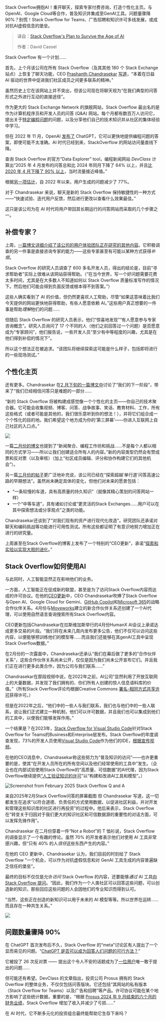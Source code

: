 <!--
title: Stack Overflow 在人工智能时代下的生存计划
cover: https://cdn.thenewstack.io/media/2025/05/f1f5933f-stack-overflow.jpg
summary: Stack Overflow拥抱AI！重开聊天，探索专家付费咨询，打造个性化主页。与OpenAI、Google Cloud等合作，普及知识并集成至GenAI工具。问题量骤降90%？别慌！Stack Overflow for Teams、广告招聘和知识许可多线发展，或成对抗AI虚假信息的堡垒。
-->

Stack Overflow拥抱AI！重开聊天，探索专家付费咨询，打造个性化主页。与OpenAI、Google Cloud等合作，普及知识并集成至GenAI工具。问题量骤降90%？别慌！Stack Overflow for Teams、广告招聘和知识许可多线发展，或成对抗AI虚假信息的堡垒。

> 译自：[Stack Overflow's Plan to Survive the Age of AI](https://thenewstack.io/stack-overflows-plan-to-survive-the-age-of-ai/)
> 
> 作者：David Cassel

Stack Overflow 有一个计划……

首先，上个月该公司在所有 Stack Overflow（及其其他 180 个 Stack Exchange 站点）上恢复了聊天功能，CEO [Prashanth Chandrasekar](https://stackoverflow.co/company/leadership/prashanth-chandrasekar/) [写道](https://stackoverflow.blog/2025/05/20/ceo-update-exploration-and-experimentation-for-bold-evolution/)，“本着在日益 AI 驱动的世界中促进我们社区成员之间更多联系的精神。”

虽然历史上它在该网站上并不突出，但该公司现在将聊天视为“在我们典型的问答形式之外进行互动的直接途径”。

作为更大的 Stack Exchange Network 的旗舰网站，Stack Overflow 最出名的是作为计算机程序员和开发人员的问答 (Q&A) 网站。每个月都有数百万人访问它，提出关于[特定编程问题](https://stackoverflow.com/questions)的问题，以及分享他们自己的技术知识并从社区的集体经验中学习。

但在 2022 年 11 月，OpenAI [发布了](https://thenewstack.io/ai-moves-to-the-web/) ChatGPT，它可以更快地提供编程问题的答案，即使可能不太准确。AI 时代已经到来，StackOverflow 的网站访问量直线下降。

查询 Stack Overflow 的官方“Data Explorer” tool，编程新闻网站 *DevClass* 计算出“2025 年 4 月发布的问答总和比 2024 年同月下降了 64% 以上，并且[比 2020 年 4 月下降了 90% 以上](https://devclass.com/2025/05/13/stack-overflow-seeks-rebrand-as-traffic-continues-to-plummet-which-is-bad-news-for-developers/)，当时流量接近峰值。”

根据[另一项估计](https://www.ericholscher.com/blog/2025/jan/21/stack-overflows-decline/)，自 2022 年以来，用户生成的问题减少了 77%。

对于 Chandrasekar 来说，聊天是新的 Stack Overflow 保持敏捷性的一种方式——“快速试验、迭代用户反馈，然后进行更改以查看什么效果最佳。”

这只是该公司为在 AI 时代将用户带回其长期运行的问答网站而采取的几个步骤之一。

## 补偿专家？

上周，[一篇博文详细介绍了该公司的用户体验团队正在研究的其他内容](https://stackoverflow.blog/2025/05/19/research-roadmap-update-may-2025/)。它积极调查的另一件事是直接咨询专家的能力——这些专家甚至有可能以某种方式获得*补偿*。

Stack Overflow 的研究人员调查了 600 多名开发人员，得出的结论是，目前“寻求帮助者”实际上很难从该网站获得帮助。（“在当今世界，写一个好问题需要花费太多时间，尤其是在大多数人不知道如何以 Stack Overflow 质量标准写作的情况下。然后他们可能会得到负面反馈或根本得不到答案。”）

这些人确实看到了 AI 的价值，但仍然更喜欢人工帮助，尽管“如果这意味着比我们今天提供的网站更快地获得帮助，有些人愿意依赖 AI。”这些用户真正想要的一件事是帮助*理解*他们的问题……

但随后 Stack Overflow 的研究人员表示，他们“惊喜地发现”“有人愿意参与专家咨询概念”。研究人员询问了 17 个不同的人（他们之前回答过一个问题）是否愿意成为“专家顾问”，他们报告说，一些开发人员“至少有中等程度的兴趣，尤其是在他们得到补偿的情况下”。

所以这个想法正在被追求。“该团队将继续探索这可能是什么样子，包括即将进行的一些现场测试。”

## 个性化主页

还有更多。Chandrasekar 在[2 月下旬的一篇博文中](https://stackoverflow.blog/2025/02/27/our-next-phase-q-and-a-was-just-the-beginning/)讨论了“我们的下一阶段”，带来了“我们已经相信问答只是难题的一部分……

“新的 Stack Overflow 将被构建成感觉像一个个性化的主页——你自己的技术聚合器。它可能会收集视频、博客、问答、战争故事、笑话、教育材料、工作，所有这些格式（或者可能是其他的，我们很乐意听到你的想法！），并将它们组合成一个个性化的目的地。我们希望这个地方成为你的‘第三屏幕’——你进入互联网上自己社区的入口点。”

![](https://cdn.thenewstack.io/media/2025/05/6c0b3e66-image-from-stack-overflow-may-20-blog-post-future-content-types-d90be7ac6fb6f708fcf4a5c5a055563bd16379d4-960x540-1.avif)

一篇[二月份的博文](https://stackoverflow.blog/2025/02/27/our-next-phase-q-and-a-was-just-the-beginning/)也提到了“新闻聚合、编程工作坊和挑战……不是每个人都以相同的方式学习——所以让我们创建适合所有人的内容。”新的内容类型仍然会有赞成票和反对票（以及审核）（加上“社区成员编辑、评分和协作构建它们的其他机会”）。

另一篇[三月份的帖子](https://meta.stackexchange.com/questions/407158/how-might-chat-evolve-help-us-identify-problems-and-opportunities)更广泛地补充说，该公司已经在“探索超越‘单行道’问答高速公路的早期想法”。虽然尚未确定具体的变化，但他们对未来的愿景包括：

- “一条较慢的车道，具有高质量的持久知识”（就像其精心策划的问答网站一样）
- 一个“中等车道”，具有诸如讨论或“更灵活的Stack Exchanges……用户可以在其中探索想法或分享观点”之类的功能。

Chandrasekar还谈到了“对我们现有的资产进行现代化改造”。研究团队还承诺对聊天和编码挑战等功能进行可用性测试。所有这些都证明了有意识地努力增加正在进行的研究量。

上周甚至在Stack Overflow的博客上发布了一个特别的“CEO更新”，承诺“[探索和实验以实现大胆的进化](https://stackoverflow.blog/2025/05/20/ceo-update-exploration-and-experimentation-for-bold-evolution/)。”

## Stack Overflow如何使用AI

与此同时，人工智能显然正在影响他们的业务。

一方面，人工智能正在促成新的联盟，甚至是为了访问Stack Overflow内容而达成的许可协议。在他的[CEO更新](https://stackoverflow.blog/2025/05/20/ceo-update-exploration-and-experimentation-for-bold-evolution/)中，CEO Chandrasekar吹捧了Stack Overflow与Open AI、Google Cloud for Gemini、[GitHub Copilot](https://stackoverflow.co/company/press/archive/stack-overflow-github-partner-copilot-extension)和[Microsoft 365](https://stackoverflow.co/company/press/archive/stack-overflow-socially-responsible-ai-microsoft-graph-connector)的战略合作伙伴关系。4月份与[Moveworks](https://stackoverflow.co/company/press/archive/moveworks-stackoverflow-partnership-ai-agents-marketplace)建立的新合作伙伴关系还创建了一个AI代理，可以使用自然语言查询搜索所有Stack Overflow内容。

CEO更新包括Chandrasekar在拉斯维加斯举行的4月份HumanX AI会议上承诺达成更多交易的片段。“我们将在未来几周内发布更多公告，他们不仅可以访问这些内容，以便能够预训练他们的模型等……而且我们还能够在其genAI工具中呈现Stack Overflow数据。”

在2月份的一次露面中，Chandrasekar还承认“我们在幕后做了更多的”合作伙伴关系“，这些合作伙伴关系尚未公开，仅仅是因为我们尚未公开宣布它们。并且我们正在进行更多此类合作，因为公司与我们联系……”

Chandrasekar在那段视频中说，在2022年之前，AI公司“显然利用了开放互联网上的大量数据，并发现了我们拥有的、你们所有人创建的惊人信息语料库的价值。”（所有Stack Overflow评论均根据Creative Commons [署名-相同方式共享许可](https://creativecommons.org/licenses/by-sa/4.0/)获得许可。）

但是在2022年之后，“他们中的一些人与我们联系，我们也与他们中的一些人联系，说让我们正式建立一种机制，他们可以许可数据，并且我们也可以集成到他们的工具中，以便我们能够发挥作用。”

一个结果是？在2023年，[Stack Overflow for Visual Studio Code](https://stackoverflow.co/labs/code-editor/)针对Stack Overflow for Teams的Business和Enterprise层发布。Stack Overflow的年度调查发现，73%的开发人员使用[Visual Studio Code](https://thenewstack.io/this-week-in-programming-visual-studio-code-arrives-on-the-web/)作为他们的IDE，[根据宣传视频](https://youtu.be/1dNGyVkdMBk)。

在他的CEO消息中，Chandrasekar称这些努力为“普及知识的访问”——也许更重要的是，使其“在开发人员所在的所有空间以及他们经常使用的工具中”发生。（企业也在内部试验使用Stack Overflow的“高质量、可信数据”的AI代理，因为Stack Overflow继续提供[“人工验证知识的许可](https://stackoverflow.co/api-solutions/)”以“构建和改进AI工具和模型”。）

![Screenshot from February 2025 Stack Overflow Q and A](https://cdn.thenewstack.io/media/2025/05/b9f770f5-screenshot-from-february-2025-stack-overflow-q-and-a.png)

来自2025年2月Stack Overflow问答的屏幕截图
但 Chandrasekar 写道，这一切都发生在追求“以符合道德、负责任的方式使用数据，以促进社区利益，并对开发和管理这些知识库的社区进行再投资”的过程中。他后来表示，Stack Overflow 在“转变关于归因对于我们更大的知识社区和可信数据源的重要性的对话方面，可以发挥先锋作用”。

Chandrasekar 在二月份穿着一件“Not a Robot”的 T 恤衫说，Stack Overflow 的调查显示了一个有趣的悖论。虽然 70% 的开发者表示他们对使用 AI 工具非常感兴趣，但“只有 40% 的人*信任*这些东西产生的内容。”

在他的 CEO 更新中，Chandrasekar 认为，我们目前的时刻给了 Stack Overflow “一个机会，可以作为对抗虚假信息和对 GenAI 工具生成的内容普遍缺乏信任的堡垒”。

最终的目标不仅仅是允许*访问* Stack Overflow 的内容，还要能够*通过* AI 工具[向 Stack Overflow 提问](https://thenewstack.io/no-mcp-hasnt-killed-rag-in-fact-theyre-complementary/)。“因此，我们作为一个人类社区可以回答这些问题，可以创造新的知识，那些回应这些问题的人会因他们的专业知识而得到认可。

“当然，这些正在创造的新知识可以用于未来的 AI 模型等等。所以世界在运转……而且存在一种共生关系。”

![](https://cdn.thenewstack.io/media/2025/05/27f0317e-stack-overflow-ceo-prashanth-chandrasekar-screenshot-from-february-2025-livestream-q-and-a.png)

## 问题数量骤降 90%

在 ChatGPT 首次发布后不久，Stack Overflow 的“meta”讨论区有人提出了一个显而易见的问题。“[ChatGPT 是否可以成为回答人们问题的可行方法？](https://meta.stackexchange.com/q/384355)”

它被投了 26 次反对票 —— 提出这个令人不安的话题成为了[一位用户](https://meta.stackexchange.com/users/1295136/larsenv)唯一敢于提出的问题……

但可能还有希望。DevClass 的文章指出，投资公司 Prosus 拥有的 Stack Overflow 的整体业务，不仅仅包括问答版块。它还包括“其网站的私有版本（Stack Overflow for Teams）以及广告和招聘”等产品。许可协议可能在某个地方影响了这些统计数据，重要的是，“根据 [Prosus 2024 年 9 月结束的六个月的财务业绩](https://www.prosus.com/investors/results-reports-events/latest-financial-results)，Stack Overflow 增加了收入并减少了亏损……”

在 AI 时代，它不断多元化的投资组合最终能帮助它生存下来吗？